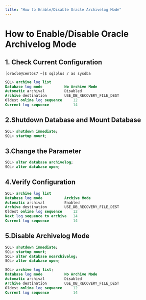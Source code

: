 ```yaml
---
title: "How to Enable/Disable Oracle Archivelog Mode"
---
```


# How to Enable/Disable Oracle Archivelog Mode

## 1. Check Current Configuration

`[oracle@centos7 ~]$ sqlplus / as sysdba`

```SQL
SQL> archive log list
Database log mode	       No Archive Mode
Automatic archival	       Disabled
Archive destination	       USE_DB_RECOVERY_FILE_DEST
Oldest online log sequence     12
Current log sequence	       14
```

## 2.Shutdown Database and Mount Database

```SQL
SQL> shutdown immediate;
SQL> startup mount;
```
## 3.Change the Parameter
```SQL
SQL> alter database archivelog;
SQL> alter database open;
```
## 4.Verify Configuration

```SQL
SQL> archive log list
Database log mode	       Archive Mode
Automatic archival	       Enabled
Archive destination	       USE_DB_RECOVERY_FILE_DEST
Oldest online log sequence     12
Next log sequence to archive   14
Current log sequence	       14
```
## 5.Disable Archivelog Mode

```SQL
SQL> shutdown immediate;
SQL> startup mount;
SQL> alter database noarchivelog;
SQL> alter database open;

SQL> archive log list;
Database log mode	       No Archive Mode
Automatic archival	       Disabled
Archive destination	       USE_DB_RECOVERY_FILE_DEST
Oldest online log sequence     12
Current log sequence	       14
```
